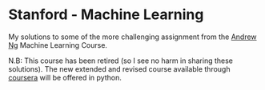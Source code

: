 # Stanford - Machine Learning

My solutions to some of the more challenging assignment from the [Andrew Ng](https://en.wikipedia.org/wiki/Andrew_Ng) Machine Learning Course.

N.B: This course has been retired (so I see no harm in sharing these solutions). 
The new extended and revised course available through [coursera](https://www.coursera.org/) will be offered in python.
